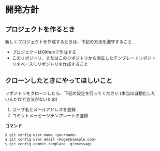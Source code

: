 # 開発方針

## プロジェクトを作るとき

新しくプロジェクトを作成するときは、下記の方法を遵守すること

* プロジェクトはGithubで作成する
* このリポジトリ、またはこのリポジトリから派生したテンプレートリポジトリをベースにリポジトリを作成すること

## クローンしたときにやってほしいこと

リポジトリをクローンしたら、下記の設定を行ってください (本当は自動化したいんだけど方法がないため)

1. ユーザ名とメールアドレスを登録
2. コミットメッセージテンプレートの登録

**コマンド**

```bash
$ git config user.name <yourname>
$ git config user.email <hoge@example.com>
$ git config commit.template .gitmessage
```

## 
